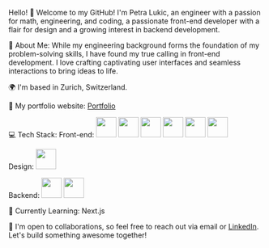 Hello! 👋 Welcome to my GitHub! I'm Petra Lukic, an engineer with a passion for math, engineering, and coding, a passionate front-end developer with a flair for design and a growing interest in backend development.

🚀 About Me: While my engineering background forms the foundation of my problem-solving skills, I have found my true calling in front-end development. I love crafting captivating user interfaces and seamless interactions to bring ideas to life.

🌍 I'm based in Zurich, Switzerland.

🔗 My portfolio website: [Portfolio](https://petralukic.com)

💻 Tech Stack:
Front-end: 
<img src="https://github.com/petra-lukic/petra-lukic/assets/125557910/a5208e30-3f4f-4a5a-a4b3-e89cb43dd4ff" width="40px" height="40px" />
<img src="https://github.com/petra-lukic/petra-lukic/assets/125557910/f933a115-c871-4637-bb41-dc30076a5e75" width="40px" height="40px" />
<img src="https://github.com/petra-lukic/petra-lukic/assets/125557910/82b26376-3d06-48e7-85f2-c3d945eb1971" width="40px" height="40px" />
<img src="https://github.com/petra-lukic/petra-lukic/assets/125557910/fa15b01e-b3c7-495c-a6df-dad8a6e9b441" width="40px" height="40px" />
<img src="https://github.com/petra-lukic/petra-lukic/assets/125557910/91d6baac-4a35-4135-905d-9024b359f7d7" width="40px" height="40px" />
<img src="https://github.com/petra-lukic/petra-lukic/assets/125557910/18d7bc9f-8dec-445b-be2b-94c148c595d3" width="40px" height="40px" />

Design: 
<img src="https://github.com/petra-lukic/petra-lukic/assets/125557910/cfd33159-9eb2-42ee-93cb-3c0bd39ff848" width="40px" height="40px" />

Backend: 
<img src="https://github.com/petra-lukic/petra-lukic/assets/125557910/0e616816-e4fe-40dc-988d-490095b1e7ca" width="40px" height="40px" />
<img src="https://github.com/petra-lukic/petra-lukic/assets/125557910/3ba0c6d4-7d3c-4b4d-b105-3d6c8f6e87b5" width="40px" height="40px" />

🌱 Currently Learning: Next.js

🤝 I'm open to collaborations, so feel free to reach out via email or [LinkedIn](https://www.linkedin.com/in/petralukic/). Let's build something awesome together!





